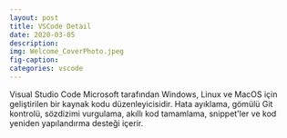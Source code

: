 ```yaml
---
layout: post
title: VSCode Detail
date: 2020-03-05
description: 
img: Welcome_CoverPhoto.jpeg
fig-caption: 
categories: vscode
---
```


Visual Studio Code Microsoft tarafından Windows, Linux ve MacOS için geliştirilen bir kaynak kodu düzenleyicisidir. Hata ayıklama, gömülü Git kontrolü, sözdizimi vurgulama, akıllı kod tamamlama, snippet'ler ve kod yeniden yapılandırma desteği içerir.